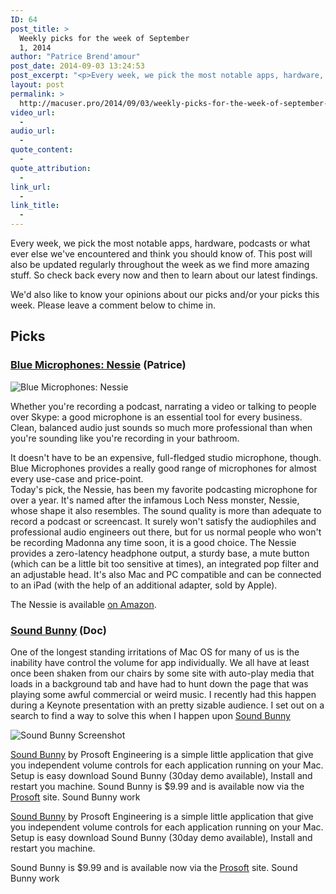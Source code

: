 ```yaml
---
ID: 64
post_title: >
  Weekly picks for the week of September
  1, 2014
author: "Patrice Brend'amour"
post_date: 2014-09-03 13:24:53
post_excerpt: "<p>Every week, we pick the most notable apps, hardware, podcasts or what ever else we've encountered and think you should know of. This post will also be updated regularly throughout the week as we find more amazing stuff. So check back every now and then to learn about our latest findings.</p><p> </p><p>This weeks picks:</p><ul><li>Blue Microphones: Nessie</li><li>Sound Bunny</li></ul>"
layout: post
permalink: >
  http://macuser.pro/2014/09/03/weekly-picks-for-the-week-of-september-1-2014/
video_url:
  - 
audio_url:
  - 
quote_content:
  - 
quote_attribution:
  - 
link_url:
  - 
link_title:
  - 
---
```




Every week, we pick the most notable apps, hardware, podcasts or what ever else we've encountered and think you should know of. This post will also be updated regularly throughout the week as we find more amazing stuff. So check back every now and then to learn about our latest findings.

We'd also like to know your opinions about our picks and/or your picks this week. Please leave a comment below to chime in.


## Picks
### [Blue Microphones: Nessie](http://www.bluemic.com/nessie/ "Nessie Microphone") (Patrice)

![Blue Microphones: Nessie][nessie]

Whether you're recording a podcast, narrating a video or talking to people over Skype: a good microphone is an essential tool for every business. Clean, balanced audio just sounds so much more professional than when you're sounding like you're recording in your bathroom. 

It doesn't have to be an expensive, full-fledged studio microphone, though. Blue Microphones provides a really good range of microphones for almost every use-case and price-point.  
Today's pick, the Nessie, has been my favorite podcasting microphone for over a year. It's named after the infamous Loch Ness monster, Nessie, whose shape it also resembles. The sound quality is more than adequate to record a podcast or screencast. It surely won't satisfy the audiophiles and professional audio engineers out there, but for us normal people who won't be recording Madonna any time soon, it is a good choice. The Nessie provides a zero-latency headphone output, a sturdy base, a mute button (which can be a little bit too sensitive at times), an integrated pop filter and an adjustable head. It's also Mac and PC compatible and can be connected to an iPad (with the help of an additional adapter, sold by Apple).

The Nessie is available [on Amazon](http://www.amazon.com/Blue-Microphones-NESSIE-Condenser-Microphone/dp/B00BUIA362/?tag=infophreak-20 "Nessie on Amazon").

[nessie]: /wp-content/uploads/2014/09/img1.jpg

### [Sound Bunny](http://www.prosofteng.com/products/soundbunny.php "Sound Bunny by Prosoft") (Doc)

One of the longest standing irritations of Mac OS for many of us is the inability have control the volume for app individually.  We all have at least once been shaken from our chairs by some site with auto-play media that loads in a background tab and have had to hunt down the page that was playing some awful commercial or weird music. I recently had this happen during a Keynote presentation with an pretty sizable audience. I set out on a search to find a way to solve this when I happen upon [Sound Bunny](http://www.prosofteng.com/products/soundbunny.php "Sound Bunny by Prosoft")

![Sound Bunny Screenshot][sb]

 

[Sound Bunny](http://www.prosofteng.com/products/soundbunny.php "Sound Bunny by Prosoft") by Prosoft Engineering is a simple little application that give you independent volume controls for each application running on your Mac.  Setup is easy download Sound Bunny (30day demo available), Install and restart you machine.      Sound Bunny is $9.99 and is available now via the [Prosoft](http://www.prosofteng.com "Prosoft Engineering") site.  Sound Bunny work

 [Sound Bunny](http://www.prosofteng.com/products/soundbunny.php "Sound Bunny by Prosoft") by Prosoft Engineering is a simple little application that give you independent volume controls for each application running on your Mac.  Setup is easy download Sound Bunny (30day demo available), Install and restart you machine. 
 
  Sound Bunny is $9.99 and is available now via the [Prosoft](http://www.prosofteng.com "Prosoft Engineering") site.  Sound Bunny work 


[sb]: /wp-content/uploads/2014/09/soundbunny.png (http://www.prosofteng.com/products/soundbunny.php "Sound Bunny by Prosoft")  


